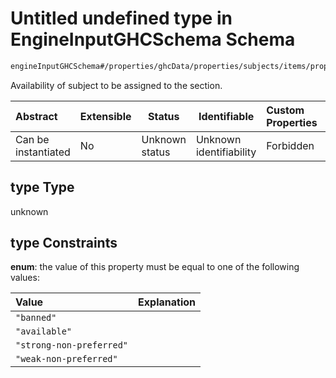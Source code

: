 # Untitled undefined type in EngineInputGHCSchema Schema

```txt
engineInputGHCSchema#/properties/ghcData/properties/subjects/items/properties/frameTemplate/allOf/1/items/properties/type
```

Availability of subject to be assigned to the section.


| Abstract            | Extensible | Status         | Identifiable            | Custom Properties | Additional Properties | Access Restrictions | Defined In                                                         |
| :------------------ | ---------- | -------------- | ----------------------- | :---------------- | --------------------- | ------------------- | ------------------------------------------------------------------ |
| Can be instantiated | No         | Unknown status | Unknown identifiability | Forbidden         | Allowed               | none                | [ghc.schema.json\*](../out/ghc.schema.json "open original schema") |

## type Type

unknown

## type Constraints

**enum**: the value of this property must be equal to one of the following values:

| Value                    | Explanation |
| :----------------------- | ----------- |
| `"banned"`               |             |
| `"available"`            |             |
| `"strong-non-preferred"` |             |
| `"weak-non-preferred"`   |             |
